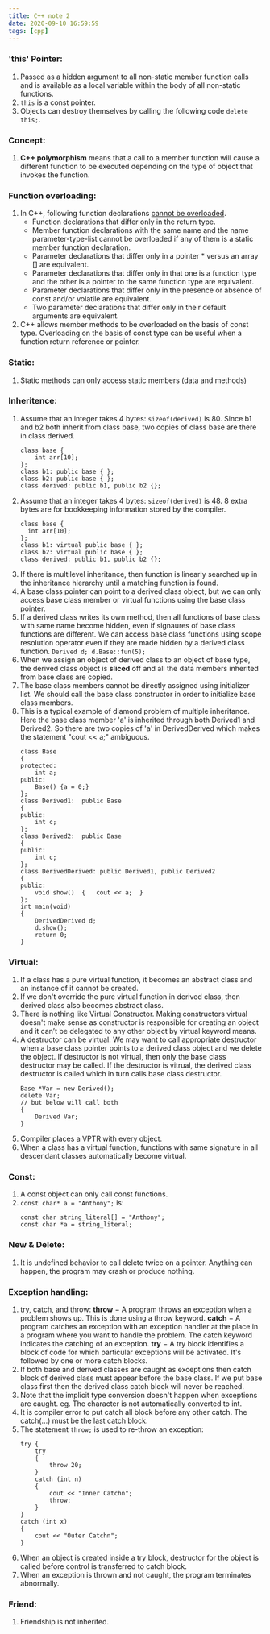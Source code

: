 ```yaml
---
title: C++ note 2
date: 2020-09-10 16:59:59
tags: [cpp]
---
```

### 'this' Pointer:

1. Passed as a hidden argument to all non-static member function calls and is available as a local variable within the body of all non-static functions.
2. `this` is a const pointer.
3. Objects can destroy themselves by calling the following code `delete this;`. 

### Concept:
1. **C++ polymorphism** means that a call to a member function will cause a different function to be executed depending on the type of object that invokes the function.

### Function overloading:
1. In C++, following function declarations [cannot be overloaded](https://www.geeksforgeeks.org/function-overloading-in-c/).
    - Function declarations that differ only in the return type.
    - Member function declarations with the same name and the name parameter-type-list cannot be overloaded if any of them is a static member function declaration.
    - Parameter declarations that differ only in a pointer * versus an array [] are equivalent.
    - Parameter declarations that differ only in that one is a function type and the other is a pointer to the same function type are equivalent.
    - Parameter declarations that differ only in the presence or absence of const and/or volatile are equivalent.
    - Two parameter declarations that differ only in their default arguments are equivalent. 
2. C++ allows member methods to be overloaded on the basis of const type. Overloading on the basis of const type can be useful when a function return reference or pointer.

### Static:
1. Static methods can only access static members (data and methods)


### Inheritence:
1. Assume that an integer takes 4 bytes: `sizeof(derived)` is 80. Since b1 and b2 both inherit from class base, two copies of class base are there in class derived.
    ```
    class base {
        int arr[10];
    };
    class b1: public base { };
    class b2: public base { };
    class derived: public b1, public b2 {};
    ```
2. Assume that an integer takes 4 bytes: `sizeof(derived)` is 48. 8 extra bytes are for bookkeeping information stored by the compiler.
    ```
    class base {
      int arr[10];     
    };
    class b1: virtual public base { };
    class b2: virtual public base { };
    class derived: public b1, public b2 {};
     ```
3. If there is multilevel inheritance, then function is linearly searched up in the inheritance hierarchy until a matching function is found.
4. A base class pointer can point to a derived class object, but we can only access base class member or virtual functions using the base class pointer.
5. If a derived class writes its own method, then all functions of base class with same name become hidden, even if signaures of base class functions are different. We can access base class functions using scope resolution operator even if they are made hidden by a derived class function. `Derived d; d.Base::fun(5);`
6. When we assign an object of derived class to an object of base type, the derived class object is **sliced** off and all the data members inherited from base class are copied.
7. The base class members cannot be directly assigned using initializer list. We should call the base class constructor in order to initialize base class members.
8. This is a typical example of diamond problem of multiple inheritance. Here the base class member 'a' is inherited through both Derived1 and Derived2. So there are two copies of 'a' in DerivedDerived which makes the statement "cout << a;" ambiguous.
    ```
    class Base
    {
    protected:
        int a;
    public:
        Base() {a = 0;}
    };
    class Derived1:  public Base
    {
    public:
        int c;
    };
    class Derived2:  public Base
    {
    public:
        int c;
    };
    class DerivedDerived: public Derived1, public Derived2
    {
    public:
        void show()  {   cout << a;  }
    };
    int main(void)
    {
        DerivedDerived d;
        d.show();
        return 0;
    }
    ```
    
### Virtual:
1. If a class has a pure virtual function, it becomes an abstract class and an instance of it cannot be created.
2. If we don't override the pure virtual function in derived class, then derived class also becomes abstract class.
3. There is nothing like Virtual Constructor. Making constructors virtual doesn't make sense as constructor is responsible for creating an object and it can’t be delegated to any other object by virtual keyword means.
4. A destructor can be virtual. We may want to call appropriate destructor when a base class pointer points to a derived class object and we delete the object. If destructor is not virtual, then only the base class destructor may be called. If the destructor is vitrual, the derived class destructor is called which in turn calls base class destructor.
    ```
    Base *Var = new Derived();
    delete Var;
    // but below will call both
    {
        Derived Var;
    }
    ```
5.  Compiler places a VPTR with every object.
6.  When a class has a virtual function, functions with same signature in all descendant classes automatically become virtual. 

### Const:
1. A const object can only call const functions.
2. `const char* a = "Anthony";`
    is:
    ```
    const char string_literal[] = "Anthony";
    const char *a = string_literal;
    ```

### New & Delete:
1. It is undefined behavior to call delete twice on a pointer. Anything can happen, the program may crash or produce nothing.

### Exception handling:
1. try, catch, and throw:
    **throw** − A program throws an exception when a problem shows up. This is done using a throw keyword.
    **catch** − A program catches an exception with an exception handler at the place in a program where you want to handle the problem. The catch keyword indicates the catching of an exception.
    **try** − A try block identifies a block of code for which particular exceptions will be activated. It's followed by one or more catch blocks.
2. If both base and derived classes are caught as exceptions then catch block of derived class must appear before the base class. If we put base class first then the derived class catch block will never be reached. 
3. Note that the implicit type conversion doesn't happen when exceptions are caught. eg. The character is not automatically converted to int.
4. It is compiler error to put catch all block before any other catch. The catch(...) must be the last catch block.
5. The statement `throw;` is used to re-throw an exception:
    ```
    try {
        try
        {
            throw 20;
        }
        catch (int n)
        {
            cout << "Inner Catchn";
            throw;
        }
    }
    catch (int x)
    {
        cout << "Outer Catchn";
    }
    ```
6. When an object is created inside a try block, destructor for the object is called before control is transferred to catch block.
7. When an exception is thrown and not caught, the program terminates abnormally.

### Friend:
1. Friendship is not inherited.

